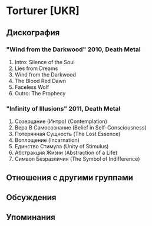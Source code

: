 # Torturer [UKR]



## Дискография

### "Wind from the Darkwood" 2010, Death Metal

1. Intro: Silence of the Soul	 
2. Lies from Dreams	 
3. Wind from the Darkwood	 
4. The Blood Red Dawn	 
5. Faceless Wolf	 
6. Outro: The Prophecy

### "Infinity of Illusions" 2011, Death Metal

1. Созерцание (Интро) (Contemplation)		 
2. Вера В Самосознание (Belief in Self–Consciousness)		 
3. Потерянная Сущность (The Lost Essence)		 
4. Воплощение (Incarnation)		 
5. Единство Стимула (Unity of Stimulus)		 
6. Абстракция Жизни (Abstraction of a Life)		 
7. Символ Безразличия (The Symbol of Indifference)


## Отношения с другими группами


## Обсуждения


## Упоминания

